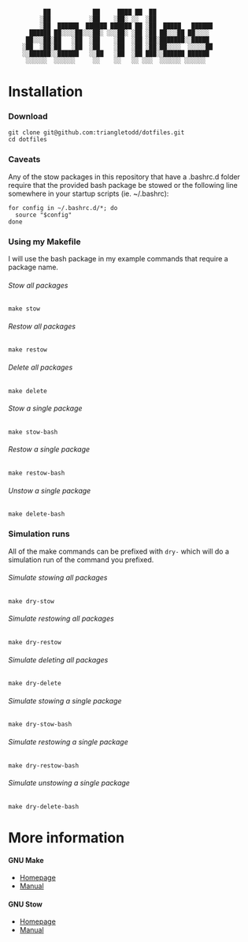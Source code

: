 ```
          ██            ██     ████ ██  ██
         ░██           ░██    ░██░ ░░  ░██
         ░██  ██████  ██████ ██████ ██ ░██  █████   ██████
      ██████ ██░░░░██░░░██░ ░░░██░ ░██ ░██ ██░░░██ ██░░░░
     ██░░░██░██   ░██  ░██    ░██  ░██ ░██░███████░░█████
    ░██  ░██░██   ░██  ░██    ░██  ░██ ░██░██░░░░  ░░░░░██
    ░░██████░░██████   ░░██   ░██  ░██ ███░░██████ ██████
     ░░░░░░  ░░░░░░     ░░    ░░   ░░ ░░░  ░░░░░░ ░░░░░░
 ```

# Installation
### Download
    git clone git@github.com:triangletodd/dotfiles.git
    cd dotfiles

### Caveats
Any of the stow packages in this repository that have a .bashrc.d folder
require that the provided bash package be stowed or the following line
somewhere in your startup scripts (ie. ~/.bashrc):

```shell
for config in ~/.bashrc.d/*; do
  source "$config"
done
```

### Using my Makefile
I will use the bash package in my example commands that require a package name.

###### Stow all packages
    make stow

###### Restow all packages
    make restow

###### Delete all packages
    make delete

###### Stow a single package
    make stow-bash

###### Restow a single package
    make restow-bash

###### Unstow a single package
    make delete-bash

### Simulation runs
All of the make commands can be prefixed with `dry-` which will do a simulation
run of the command you prefixed.

###### Simulate stowing all packages
    make dry-stow

###### Simulate restowing all packages
    make dry-restow

###### Simulate deleting all packages
    make dry-delete

###### Simulate stowing a single package
    make dry-stow-bash

###### Simulate restowing a single package
    make dry-restow-bash

###### Simulate unstowing a single package
    make dry-delete-bash

# More information
#### GNU Make
- [Homepage](https://www.gnu.org/software/make/)
- [Manual](https://www.gnu.org/software/make/manual/make.html)

#### GNU Stow
- [Homepage](https://www.gnu.org/software/stow/)
- [Manual](https://www.gnu.org/software/stow/manual/stow.html)
